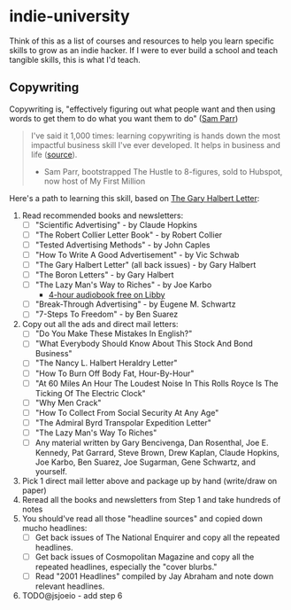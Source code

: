 # indie-university

Think of this as a list of courses and resources to help you learn specific skills to grow as an indie hacker. If I were to ever build a school and teach tangible skills, this is what I'd teach.

## Copywriting

Copywriting is, "effectively figuring out what people want and then using words to get them to do what you want them to do" ([Sam Parr](https://twitter.com/thesamparr/status/1327289025582026753?s=20))

> I've said it 1,000 times: learning copywriting is hands down the most impactful business skill I've ever developed. It helps in business and life ([source](https://twitter.com/thesamparr/status/1136734232510730240?s=20)).
> - Sam Parr, bootstrapped The Hustle to 8-figures, sold to Hubspot, now host of My First Million

Here's a path to learning this skill, based on [The Gary Halbert Letter](https://www.thegaryhalbertletter.com/newsletters/zfkj_hands_on_experience.htm):

1. Read recommended books and newsletters:
   - [ ] "Scientific Advertising" - by Claude Hopkins
   - [ ] "The Robert Collier Letter Book" - by Robert Collier
   - [ ] "Tested Advertising Methods" - by John Caples
   - [ ] "How To Write A Good Advertisement" - by Vic Schwab
   - [ ] "The Gary Halbert Letter" (all back issues) - by Gary Halbert
   - [ ] "The Boron Letters" - by Gary Halbert
   - [ ] "The Lazy Man's Way to Riches" - by Joe Karbo
       - [4-hour audiobook free on Libby](https://libbyapp.com/search/phoenix/search/query-The%20Lazy%20Man's%20Way%20to%20Riches/page-1/74099)  
   - [ ] "Break-Through Advertising" - by Eugene M. Schwartz
   - [ ] "7-Steps To Freedom" - by Ben Suarez
2. Copy out all the ads and direct mail letters:
   - [ ] "Do You Make These Mistakes In English?"
   - [ ] "What Everybody Should Know About This Stock And Bond Business"
   - [ ] "The Nancy L. Halbert Heraldry Letter"
   - [ ] "How To Burn Off Body Fat, Hour-By-Hour"
   - [ ] "At 60 Miles An Hour The Loudest Noise In This Rolls Royce Is The Ticking Of The Electric Clock"
   - [ ] "Why Men Crack"
   - [ ] "How To Collect From Social Security At Any Age"
   - [ ] "The Admiral Byrd Transpolar Expedition Letter"
   - [ ] "The Lazy Man's Way To Riches"
   - [ ] Any material written by Gary Bencivenga, Dan Rosenthal, Joe E. Kennedy, Pat Garrard, Steve Brown, Drew Kaplan, Claude Hopkins, Joe Karbo, Ben Suarez, Joe Sugarman, Gene Schwartz, and yourself.
3. Pick 1 direct mail letter above and package up by hand (write/draw on paper)
4. Reread all the books and newsletters from Step 1 and take hundreds of notes
5. You should've read all those "headline sources" and copied down mucho headlines:
   - [ ] Get back issues of The National Enquirer and copy all the repeated headlines.
   - [ ] Get back issues of Cosmopolitan Magazine and copy all the repeated headlines, especially the "cover blurbs."
   - [ ] Read "2001 Headlines" compiled by Jay Abraham and note down relevant headlines.
6. TODO@jsjoeio - add step 6

